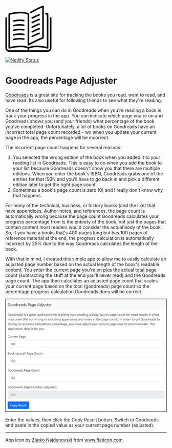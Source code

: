 ![Application Icon](public/icon/android-icon-144x144.png)

[![Netlify Status](https://api.netlify.com/api/v1/badges/4e16c455-53b3-4138-9626-6a9be167711e/deploy-status)](https://app.netlify.com/sites/goodreads-page-adjuster/deploys)

# Goodreads Page Adjuster

[Goodreads](https://www.goodreads.com/) is a great site for tracking the books you read, want to read, and have read. Its also useful for  following friends to see what they're reading.

One of the things you can do in Goodreads when you're reading a book is track your progress in the app. You can indicate which page you're on and Goodreads shows you (and your friends) what percentage of the book you've completed. Unfortunately, a lot of books on Goodreads have an incorrect total page count recorded - wo when you update your current page in the app, the percentage will be incorrect.

The incorrect page count happens for several reasons:

1. You selected the wrong edition of the book when you added it to your reading list in Goodreads. This is easy to do when you add the book to your list because Goodreads doesn't show you that there are multiple editions. When you enter the book's ISBN, Goodreads grabs one of the entries for that ISBN and you'll have to go back in and pick a different edition later to get the right page count.
2. Sometimes a book's page count is zero (0) and I really don't know why that happens.

For many of the technical, business, or history books (and the like) that have appendices, Author notes, and references, the page count is automatically wrong because the page count Goodreads calculates your progress percentage from is the entirety of the book, not just the pages that contain content most readers would consider the actual body of the book. So, if you have a books that's 400 pages long but has 100 pages of reference material at the end, the progress calculation is automatically incorrect by 25% due to the way Goodreads calculates the length of the book.

With that in mind, I created this simple app to allow me to easily calculate an adjusted page number based on the actual length of the book's readable content. You enter the current page you're on plus the actual total page count (subtracting the stuff at the end you'll never read) and the Goodreads page count. The app then calculates an adjusted page count that scales your current page based on the total (goodreads) page count so the percentage progress calculation Goodreads does will be correct.

![Application Screen Shot](images/figure-01.png)

Enter the values, then click the Copy Result button. Switch to Goodreads and paste in the copied value as your current page number (adjusted).

---

App icon by <a href="https://www.flaticon.com/authors/zlatko-najdenovski" title="Zlatko Najdenovski">Zlatko Najdenovski</a> from <a href="https://www.flaticon.com/" title="Flaticon">www.flaticon.com</a>.
  